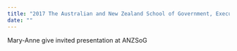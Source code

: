 ```yaml
---
title: "2017 The Australian and New Zealand School of Government, Executive Fellows Program (ANZSOG)"
date: ""
---
```

Mary-Anne give invited presentation at ANZSoG